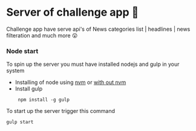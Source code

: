 # Server of challenge app 📂

Challenge app have serve api's of News categories list | headlines | news filteration and much more 😲

### Node start
To spin up the server you must have installed nodejs and gulp in your system

* Installing of node using [nvm](https://github.com/creationix/nvm) or [with out nvm](https://nodejs.org/en/)
* Install gulp 
    ```
     npm install -g gulp
    
    ```
To start up the server trigger this command
```
gulp start
```
